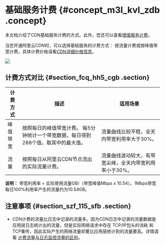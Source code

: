 # 基础服务计费 {#concept_m3l_kvl_zdb .concept}

本文档介绍了CDN基础服务计费的方式。此外，您还可以查看[增值服务计费](intl.zh-CN/产品定价/计费方式/增值服务计费.md#)。

当您开通阿里云CDN时，可以选择基础服务的计费方式： 按流量计费或按峰值带宽计费，具体计费价格请看[CDN详细价格信息](https://www.alibabacloud.com/zh/product/cdn/pricing?spm=a2796.7980202.1167822.1.16755f45tSDVja)。

![](http://static-aliyun-doc.oss-cn-hangzhou.aliyuncs.com/assets/img/14250/154864760735705_zh-CN.png)

## 计费方式对比 {#section_fcq_hh5_cgb .section}

|计费方式|描述|适用场景|
|----|--|----|
|峰值带宽|按照每日的峰值带宽计费。 每5分钟统计一个带宽数据，每日得到288个值，取其中的最大值。|流量曲线比较平稳，全天内带宽利用率大于30%。|
|流量|按照每日从阿里云CDN节点流出的实际流量计费。|流量曲线波动较大，有带宽尖峰，全天内带宽利用率小于30%。|

**说明：** 带宽利用率 = 实际使用流量GB/（带宽峰值Mbps x 10.54）。1Mbps带宽每日100%利用率产生的流量约为10.54GB。

## 注意事项 {#section_szf_115_sfb .section}

-   CDN计费的流量比日志中记录的流量多。因为CDN日志中记录的流量数据是应用层日志统计出的流量，但是实际网络请求中存在 TCP/IP包头的消耗 和 TCP重传，因此实际产生的网络流量却要比应用层统计到的流量要高。详情请看 [计费流量与日志监控流量的区别](https://www.alibabacloud.com/help/zh/faq-detail/40164.htm)。

